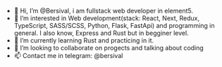 - 👋 Hi, I’m @Bersival, i am fullstack web developer in element5.
- 👀 I’m interested in Web development(stack: React, Next, Redux, TypeScript, SASS/SCSS, Python, Flask, FastApi) and programming in general. I also know, Express and Rust but in begginer level.
- 🌱 I’m currently learning Rust and practicing in it.
- 💞️ I’m looking to collaborate on progects and talking about coding
- 📫 Contact me in telegram: @bersival
